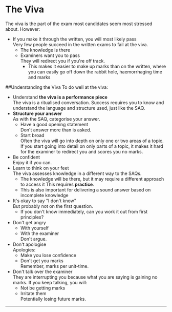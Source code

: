 # The Viva

The viva is the part of the exam most candidates seem most stressed about. However:
* If you make it through the written, you will most likely pass  
Very few people succeed in the written exams to fail at the viva.
    * The knowledge is there
    * Examiners want you to pass  
    They will redirect you if you're off track.
        * This makes it easier to make up marks than on the written, where you can easily go off down the rabbit hole, haemorrhaging time and marks


##Understanding the Viva
To do well at the viva:
* Understand **the viva is a performance piece**  
The viva is a ritualised conversation. Success requires you to know and understand the language and structure used, just like the SAQ.
* **Structure your answer**  
As with the SAQ, categorise your answer.
    * Have a good opening statement  
    Don't answer more than is asked.
    * Start broad  
    Often the viva will go into depth on only one or two areas of a topic. If you start going into detail on only parts of a topic, it makes it hard for the examiner to redirect you and scores you no marks.
* Be confident  
Enjoy it if you can.
* Learn to think on your feet  
The viva assesses knowledge in a different way to the SAQs.
    * The knowledge will be there, but it may require a different approach to access it   This requires **practice**.
    * This is also important for delivering a sound answer based on incomplete knowledge
* It's okay to say "I don't know"  
But probably not on the first question.
    * If you don't know immediately, can you work it out from first principles?  
* Don't get angry  
    * With yourself
    * With the examiner  
    Don't argue.
* Don't apologise  
Apologies:
    * Make you lose confidence
    * Don't get you marks  
    Remember, marks per unit-time.
* Don't talk over the examiner  
They are interrupting you because what you are saying is gaining no marks. If you keep talking, you will:
    * Not be getting marks
    * Irritate them  
    Potentially losing future marks.


---